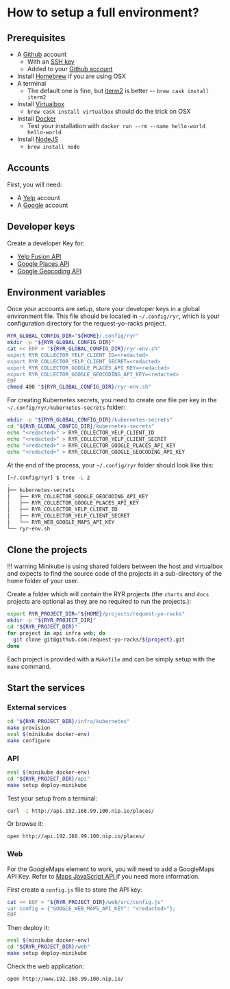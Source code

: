 # How to setup a full environment?

## Prerequisites

* A [Github](github.com) account
    * With an [SSH key](https://help.github.com/articles/generating-a-new-ssh-key-and-adding-it-to-the-ssh-agent/)
    * Added to your [Github account](https://help.github.com/articles/adding-a-new-ssh-key-to-your-github-account/)
* Install [Homebrew](https://brew.sh/) if you are using OSX
* A terminal
    * The default one is fine, but [iterm2](https://iterm2.com/) is better -- `brew cask install iterm2`
* Install [Virtualbox](https://www.virtualbox.org/)
    * `brew cask install virtualbox` should do the trick on OSX
* Install [Docker](https://docs.docker.com/docker-for-mac/install/)
    * Test your installation with `docker run --rm --name hello-world hello-world`
* Install [NodeJS](https://nodejs.org/en/)
    * `brew install node`

## Accounts

First, you will need:

* A [Yelp](https://www.yelp.com/signup) account
* A [Google](https://accounts.google.com/SignUp) account

## Developer keys

Create a developer Key for:

* [Yelp Fusion API](https://www.yelp.com/developers/v3/manage_app)
* [Google Places API](https://developers.google.com/places/web-service)
* [Google Geocoding API](https://developers.google.com/maps/documentation/geocoding/get-api-key)

## Environment variables

Once your accounts are setup, store your developer keys in a global environment file. This file should be located in `~/.config/ryr`, which is your configuration directory for the request-yo-racks project.
``` bash
RYR_GLOBAL_CONFIG_DIR="${HOME}/.config/ryr"
mkdir -p "${RYR_GLOBAL_CONFIG_DIR}"
cat << EOF > "${RYR_GLOBAL_CONFIG_DIR}/ryr-env.sh"
export RYR_COLLECTOR_YELP_CLIENT_ID=<redacted>
export RYR_COLLECTOR_YELP_CLIENT_SECRET=<redacted>
export RYR_COLLECTOR_GOOGLE_PLACES_API_KEY=<redacted>
export RYR_COLLECTOR_GOOGLE_GEOCODING_API_KEY=<redacted>
EOF
chmod 400 "${RYR_GLOBAL_CONFIG_DIR}/ryr-env.sh"
```

For creating Kubernetes secrets, you need to create one file per key in the
`~/.config/ryr/kubernetes-secrets` folder:

```bash
mkdir -p "${RYR_GLOBAL_CONFIG_DIR}/kubernetes-secrets"
cd "${RYR_GLOBAL_CONFIG_DIR}/kubernetes-secrets"
echo "<redacted>" > RYR_COLLECTOR_YELP_CLIENT_ID
echo "<redacted>" > RYR_COLLECTOR_YELP_CLIENT_SECRET
echo "<redacted>" > RYR_COLLECTOR_GOOGLE_PLACES_API_KEY
echo "<redacted>" > RYR_COLLECTOR_GOOGLE_GEOCODING_API_KEY
```

At the end of the process, your `~/.config/ryr` folder should look like this:
```bash
[~/.config/ryr] $ tree -L 2
.
├── kubernetes-secrets
│   ├── RYR_COLLECTOR_GOOGLE_GEOCODING_API_KEY
│   ├── RYR_COLLECTOR_GOOGLE_PLACES_API_KEY
│   ├── RYR_COLLECTOR_YELP_CLIENT_ID
│   ├── RYR_COLLECTOR_YELP_CLIENT_SECRET
│   └── RYR_WEB_GOOGLE_MAPS_API_KEY
└── ryr-env.sh
```

## Clone the projects

!!! warning
    Minikube is using shared folders between the host and virtualbox and expects to find the source code of the projects in a sub-directory of the home folder of your user.

Create a folder which will contain the RYR projects (the `charts` and `docs` projects are optional as
they are no required to run the projects.):
``` bash
export RYR_PROJECT_DIR="${HOME}/projects/request-yo-racks"
mkdir -p "${RYR_PROJECT_DIR}"
cd "${RYR_PROJECT_DIR}"
for project in api infra web; do
  git clone git@github.com:request-yo-racks/${project}.git
done
```

Each project is provided with a `Makefile` and can be simply setup with the `make` command.

## Start the services

### External services

```bash
cd "${RYR_PROJECT_DIR}/infra/kubernetes"
make provision
eval $(minikube docker-env)
make configure
```

### API

```bash
eval $(minikube docker-env)
cd "${RYR_PROJECT_DIR}/api"
make setup deploy-minikube
```

Test your setup from a terminal:
```bash
curl -i http://api.192.168.99.100.nip.io/places/
```
Or browse it:
```bash
open http://api.192.168.99.100.nip.io/places/
```

### Web

For the GoogleMaps element to work, you will need to add a GoogleMaps API Key. Refer to
[Maps JavaScript API ](https://developers.google.com/maps/documentation/javascript/get-api-key)
if you need more information.

First create a `config.js` file to store the API key:
```bash
cat << EOF > "${RYR_PROJECT_DIR}/web/src/config.js"
var config = {"GOOGLE_WEB_MAPS_API_KEY": "<redacted>"};
EOF
```

Then deploy it:
```bash
eval $(minikube docker-env)
cd "${RYR_PROJECT_DIR}/web"
make setup deploy-minikube
```

Check the web application:
```bash
open http://www.192.168.99.100.nip.io/
```

